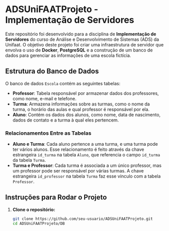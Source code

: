 # ADSUniFAATProjeto - Implementação de Servidores

Este repositório foi desenvolvido para a disciplina de **Implementação de Servidores** do curso de Análise e Desenvolvimento de Sistemas (ADS) da Unifaat. O objetivo deste projeto foi criar uma infraestrutura de servidor que envolva o uso de **Docker**, **PostgreSQL** e a construção de um banco de dados para gerenciar as informações de uma escola fictícia.

## Estrutura do Banco de Dados

O banco de dados `Escola` contém as seguintes tabelas:

- **Professor**: Tabela responsável por armazenar dados dos professores, como nome, e-mail e telefone.
- **Turma**: Armazena informações sobre as turmas, como o nome da turma, o horário das aulas e qual professor é responsável por ela.
- **Aluno**: Contém os dados dos alunos, como nome, data de nascimento, dados de contato e a turma à qual eles pertencem.

### Relacionamentos Entre as Tabelas

- **Aluno e Turma**: Cada aluno pertence a uma turma, e uma turma pode ter vários alunos. Esse relacionamento é feito através da chave estrangeira `id_turma` na tabela `Aluno`, que referencia o campo `id_turma` da tabela `Turma`.
- **Turma e Professor**: Cada turma é associada a um único professor, mas um professor pode ser responsável por várias turmas. A chave estrangeira `id_professor` na tabela `Turma` faz esse vínculo com a tabela `Professor`.

## Instruções para Rodar o Projeto

1. **Clone o repositório:**
   ```bash
   git clone https://github.com/seu-usuario/ADSUniFAATProjeto.git
   cd ADSUniFAATProjeto/DB
